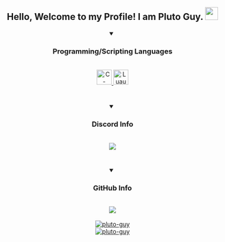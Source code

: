 <h2 align="center">
  Hello, Welcome to my Profile! I am <strong>Pluto Guy</strong>. <img src="https://github.com/Magnito14/Magnito14/blob/main/data/Hello.gif" width="30px" height="30px">
  </h2>
  <p align="center">
  <details align="center" open>
    <summary>
      <h3>Programming/Scripting Languages</h3>
    </summary>
    <br>
    <a title="C#" href="https://www.w3schools.com/cs/default.asp/">
      <img width="35" src="https://github.com/Magnito14/Magnito14/blob/main/data/Csharp.svg" alt="C-Sharp">
    </a>
    <a title="Luau" href="https://luau-lang.org/">
      <img width="35" src="https://github.com/Magnito14/Magnito14/blob/main/data/Luau.svg" alt="Luau">
    </a>
    </br>
    </p>
  </details>
  <h1 align="center"></h1>
  <p align="center">
  <details align="center" open>
    <summary>
      <h3>Discord Info</h3>
    </summary>
  <br>
    <a href="https://discord.com/users/1006311436156407939">
    <img src="https://lanyard.cnrad.dev/api/1006311436156407939"/>
  </a>
  </details>
  <h1 align="center"></h1>
  <details align="center" open>
    <summary>
      <h3>GitHub Info</h3>
    </summary>
  </br>
    <a href="https://github.com/pluto-guy/">
      <img src="https://gpvc.arturio.dev/pluto-guy">
    </a>
    </br>
      </br>
      <a href="https://github.com/pluto-guy/">
        <img src="https://github-readme-stats.vercel.app/api?username=pluto-guy&show_icons=true&theme=dark" alt="pluto-guy"/>
      </a>
      </br>
      <a href="https://github.com/pluto-guy/">
          <img src="https://github-readme-streak-stats.herokuapp.com?user=pluto-guy&theme=dark" alt="pluto-guy"/>
      </a>
  </p>
</p>
